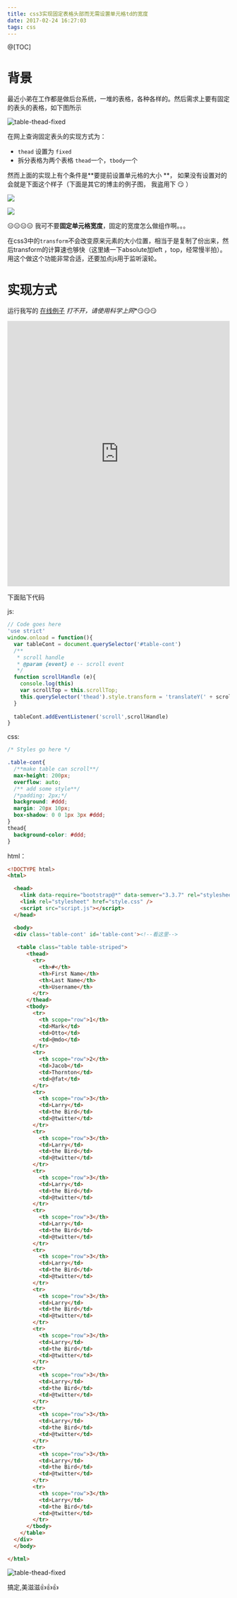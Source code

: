 ```yaml
---
title: css3实现固定表格头部而无需设置单元格td的宽度
date: 2017-02-24 16:27:03
tags: css
---
```


@[TOC]
<!-- toc -->

# 背景

最近小弟在工作都是做后台系统，一堆的表格，各种各样的。然后需求上要有固定的表头的表格，如下图所示

![table-thead-fixed](https://aizigao-blog-1257747336.cos.ap-shanghai.myqcloud.com/table-thead-fixed.gif)

在网上查询固定表头的实现方式为： 

* `thead` 设置为 `fixed`
* 拆分表格为两个表格 `thead`一个，`tbody`一个

​然而上面的实现上有个条件是**要提前设置单元格的大小 **， 如果没有设置对的会就是下面这个样子（下面是其它的博主的例子图， 我盗用下 :smirk: ）

![](https://aizigao-blog-1257747336.cos.ap-shanghai.myqcloud.com/table-thead-fixed-2.jpg)

![](http://pic1.win4000.com/pic/9/16/5be1844713.jpg)

​:expressionless::expressionless::expressionless::expressionless: 我可不要**固定单元格宽度**，固定的宽度怎么做组作啊。。。



在css3中的`transform`不会改变原来元素的大小位置，相当于是复制了份出来，然后transform的计算速也够快（这里婊一下absolute加left ，top，经常慢半拍）。用这个做这个功能非常合适，还要加点js用于监听滚轮。



# 实现方式

运行我写的 [在线例子](https://embed.plnkr.co/k7ipmtXkpL0MDT9KGZbc/) *打不开，请使用科学上网**:smirk::smirk::smirk:

<iframe height= 600 width= 100% src="https://embed.plnkr.co/k7ipmtXkpL0MDT9KGZbc/" frameborder=0 allowfullscreen></iframe>

下面贴下代码

js:

```js
// Code goes here
'use strict'
window.onload = function(){
  var tableCont = document.querySelector('#table-cont')
  /**
   * scroll handle
   * @param {event} e -- scroll event
   */
  function scrollHandle (e){
    console.log(this)
    var scrollTop = this.scrollTop;
    this.querySelector('thead').style.transform = 'translateY(' + scrollTop + 'px)';
  }
  
  tableCont.addEventListener('scroll',scrollHandle)
}
```

css:

```css
/* Styles go here */

.table-cont{
  /**make table can scroll**/
  max-height: 200px;
  overflow: auto;
  /** add some style**/
  /*padding: 2px;*/
  background: #ddd;
  margin: 20px 10px;
  box-shadow: 0 0 1px 3px #ddd;
}
thead{
  background-color: #ddd;
}
```



html：

```  html
<!DOCTYPE html>
<html>

  <head>
    <link data-require="bootstrap@*" data-semver="3.3.7" rel="stylesheet" href="https://maxcdn.bootstrapcdn.com/bootstrap/3.3.7/css/bootstrap.min.css" />
    <link rel="stylesheet" href="style.css" />
    <script src="script.js"></script>
  </head>

  <body>
  <div class='table-cont' id='table-cont'><!--看这里-->
    
   <table class="table table-striped">
      <thead>
        <tr>
          <th>#</th>
          <th>First Name</th>
          <th>Last Name</th>
          <th>Username</th>
        </tr>
      </thead>
      <tbody>
        <tr>
          <th scope="row">1</th>
          <td>Mark</td>
          <td>Otto</td>
          <td>@mdo</td>
        </tr>
        <tr>
          <th scope="row">2</th>
          <td>Jacob</td>
          <td>Thornton</td>
          <td>@fat</td>
        </tr>
        <tr>
          <th scope="row">3</th>
          <td>Larry</td>
          <td>the Bird</td>
          <td>@twitter</td>
        </tr>
        <tr>
          <th scope="row">3</th>
          <td>Larry</td>
          <td>the Bird</td>
          <td>@twitter</td>
        </tr>
        <tr>
          <th scope="row">3</th>
          <td>Larry</td>
          <td>the Bird</td>
          <td>@twitter</td>
        </tr>
        <tr>
          <th scope="row">3</th>
          <td>Larry</td>
          <td>the Bird</td>
          <td>@twitter</td>
        </tr>
        <tr>
          <th scope="row">3</th>
          <td>Larry</td>
          <td>the Bird</td>
          <td>@twitter</td>
        </tr>
        <tr>
          <th scope="row">3</th>
          <td>Larry</td>
          <td>the Bird</td>
          <td>@twitter</td>
        </tr>
        <tr>
          <th scope="row">3</th>
          <td>Larry</td>
          <td>the Bird</td>
          <td>@twitter</td>
        </tr>
        <tr>
          <th scope="row">3</th>
          <td>Larry</td>
          <td>the Bird</td>
          <td>@twitter</td>
        </tr>
        <tr>
          <th scope="row">3</th>
          <td>Larry</td>
          <td>the Bird</td>
          <td>@twitter</td>
        </tr>
        <tr>
          <th scope="row">3</th>
          <td>Larry</td>
          <td>the Bird</td>
          <td>@twitter</td>
        </tr>
        <tr>
          <th scope="row">3</th>
          <td>Larry</td>
          <td>the Bird</td>
          <td>@twitter</td>
        </tr>
      </tbody>
    </table>
  </div>
  </body>

</html>
```

![table-thead-fixed](https://aizigao-blog-1257747336.cos.ap-shanghai.myqcloud.com/table-thead-fixed.gif)

搞定,美滋滋:thumbsup::thumbsup::thumbsup:
